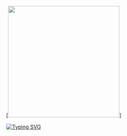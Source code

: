 [<img src="https://i.pinimg.com/originals/cb/04/03/cb0403bb9946f07674469f62f903a1fa.gif" width="300"/>]



[![Typing SVG](https://readme-typing-svg.demolab.com?font=Fira+Code&pause=1000&color=F70000&width=435&lines=Ben-3id;%22Just+a+machine+learning+enthusiast%22)](https://git.io/typing-svg)
